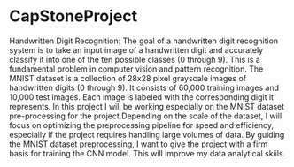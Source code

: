 # CapStoneProject
Handwritten Digit Recognition:
The goal of a handwritten digit recognition system is to take an input image of a handwritten digit and accurately classify it into one of the ten possible classes (0 through 9). This is a fundamental problem in computer vision and pattern recognition.
The MNIST dataset is a collection of 28x28 pixel grayscale images of handwritten digits (0 through 9). It consists of 60,000 training images and 10,000 test images. Each image is labeled with the corresponding digit it represents.
In this project I will be working especially on the MNIST dataset pre-processing for the project.Depending on the scale of the dataset, I will focus on optimizing the preprocessing pipeline for speed and efficiency, especially if the project requires handling large volumes of data. By guiding the MNIST dataset preprocessing, I want to give the project with a firm basis for training the CNN model. This will improve my data analytical skiils.
